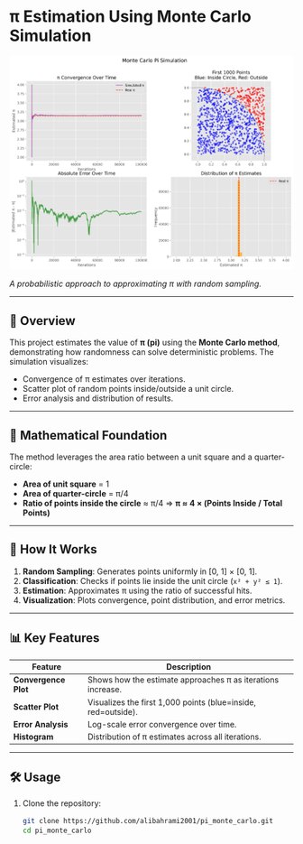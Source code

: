 # π Estimation Using Monte Carlo Simulation

![Monte Carlo Pi Simulation](https://github.com/alibahrami2001/pi_monte_carlo/blob/main/image/monte_carlo_pi.png)

*A probabilistic approach to approximating π with random sampling.*

---

## 📖 Overview
This project estimates the value of **π (pi)** using the **Monte Carlo method**, demonstrating how randomness can solve deterministic problems. The simulation visualizes:
- Convergence of π estimates over iterations.
- Scatter plot of random points inside/outside a unit circle.
- Error analysis and distribution of results.

---

## 🧮 Mathematical Foundation
The method leverages the area ratio between a unit square and a quarter-circle:
- **Area of unit square** = 1
- **Area of quarter-circle** = π/4
- **Ratio of points inside the circle** ≈ π/4 ⇒ **π ≈ 4 × (Points Inside / Total Points)**

---

## 🚀 How It Works
1. **Random Sampling**: Generates points uniformly in [0, 1] × [0, 1].
2. **Classification**: Checks if points lie inside the unit circle (`x² + y² ≤ 1`).
3. **Estimation**: Approximates π using the ratio of successful hits.
4. **Visualization**: Plots convergence, point distribution, and error metrics.

---

## 📊 Key Features
| Feature              | Description                                                                 |
|----------------------|-----------------------------------------------------------------------------|
| **Convergence Plot** | Shows how the estimate approaches π as iterations increase.                |
| **Scatter Plot**     | Visualizes the first 1,000 points (blue=inside, red=outside).              |
| **Error Analysis**   | Log-scale error convergence over time.                                     |
| **Histogram**        | Distribution of π estimates across all iterations.                         |

---

## 🛠️ Usage
1. Clone the repository:
   ```bash
   git clone https://github.com/alibahrami2001/pi_monte_carlo.git
   cd pi_monte_carlo
